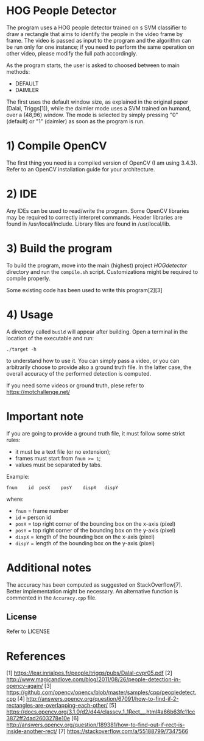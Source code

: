 # HOG People Detector

The program uses a HOG people detector trained on s SVM classifier to draw a rectangle that aims to identify the people in the video frame by frame.
The video is passed as input to the program and the algorithm can be run only for one instance; if you need to perform the same operation on other video, please modify the full path accordingly.

As the program starts, the user is asked to choosed between to main methods:
  - DEFAULT
  - DAIMLER

The first uses the default window size, as explained in the original paper (Dalal, Triggs[1]), while the daimler mode uses a SVM trained on humand, over a (48,96) window.
The mode is selected by simply pressing "0" (default) or "1" (daimler) as soon as the program is run.

# 1) Compile OpenCV
The first thing you need is a compiled version of OpenCV (I am using 3.4.3). Refer to an OpenCV installation guide for your architecture.

# 2) IDE
Any IDEs can be used to read/write the program. Some OpenCV libraries may be required to correctly interpret commands.
Header libraries are found in /usr/local/include.
Library files are found in /usr/local/lib.

# 3) Build the program
To build the program, move into the main (highest) project *HOGdetector* directory and run the `compile.sh` script. 
Customizations might be required to compile properly.

Some existing code has been used to write this program[2][3]

# 4) Usage
A directory called `build` will appear after building. Open a terminal in the location of the executable and run:

    ./target -h

to understand how to use it. You can simply pass a video, or you can arbitrarily choose to provide also a ground truth file. In the latter case, the overall accuracy of the performed detection is computed.

If you need some videos or ground truth, plese refer to https://motchallenge.net/

# Important note
If you are going to provide a ground truth file, it must follow some strict rules:

 - it must be a text file (or no extension);
 - frames must start from `fnum >= 1`;
 - values must be separated by tabs.

Example:

    fnum	id	posX	posY	dispX	dispY
where:

 - `fnum` = frame number
 - `id` = person id
 - `posX` = top right corner of the bounding box on the x-axis (pixel)
 - `posY` = top right corner of the bounding box on the y-axis (pixel)
 - `dispX` = length of the bounding box on the x-axis (pixel)
 - `dispY` = length of the bounding box on the y-axis (pixel)

# Additional notes
The accuracy has been computed as suggested on StackOverflow[7]. Better implementation might be necessary. An alternative function is commented in the `Accuracy.cpp` file.

License
----

Refer to LICENSE

# References
[1] https://lear.inrialpes.fr/people/triggs/pubs/Dalal-cvpr05.pdf
[2] http://www.magicandlove.com/blog/2011/08/26/people-detection-in-opencv-again/
[3] https://github.com/opencv/opencv/blob/master/samples/cpp/peopledetect.cpp
[4] http://answers.opencv.org/question/67091/how-to-find-if-2-rectangles-are-overlapping-each-other/
[5] https://docs.opencv.org/3.1.0/d2/d44/classcv_1_1Rect__.html#a66b63fc11cc3872ff2dad2603278e10e
[6] http://answers.opencv.org/question/189381/how-to-find-out-if-rect-is-inside-another-rect/
[7] https://stackoverflow.com/a/55188799/7347566
